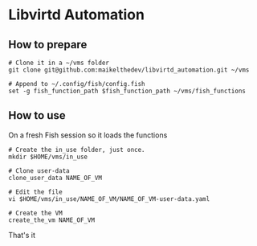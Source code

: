 # Libvirtd Automation

## How to prepare

```fish
# Clone it in a ~/vms folder
git clone git@github.com:maikelthedev/libvirtd_automation.git ~/vms

# Append to ~/.config/fish/config.fish
set -g fish_function_path $fish_function_path ~/vms/fish_functions
``` 

## How to use

On a fresh Fish session so it loads the functions

```fish
# Create the in_use folder, just once. 
mkdir $HOME/vms/in_use

# Clone user-data
clone_user_data NAME_OF_VM

# Edit the file
vi $HOME/vms/in_use/NAME_OF_VM/NAME_OF_VM-user-data.yaml

# Create the VM
create_the_vm NAME_OF_VM
``` 

That's it